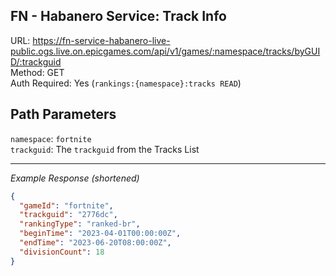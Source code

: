 ## FN - Habanero Service: Track Info

URL: https://fn-service-habanero-live-public.ogs.live.on.epicgames.com/api/v1/games/:namespace/tracks/byGUID/:trackguid \
Method: GET \
Auth Required: Yes (`rankings:{namespace}:tracks READ`)

## Path Parameters

`namespace`: `fortnite` <br/>
`trackguid`: The `trackguid` from the Tracks List

---

_Example Response (shortened)_

```json
{
  "gameId": "fortnite",
  "trackguid": "2776dc",
  "rankingType": "ranked-br",
  "beginTime": "2023-04-01T00:00:00Z",
  "endTime": "2023-06-20T08:00:00Z",
  "divisionCount": 18
}
```
